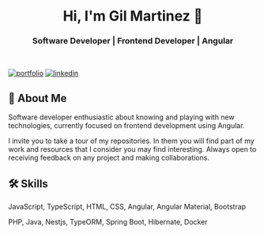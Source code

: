 <h1 align="center">Hi, I'm Gil Martinez 👋</h1>
<h3 align="center"> Software Developer | Frontend Developer | Angular </h3>  <br>


[![portfolio](https://img.shields.io/badge/my_portfolio-000?style=for-the-badge&logo=ko-fi&logoColor=white)](#)
[![linkedin](https://img.shields.io/badge/linkedin-0A66C2?style=for-the-badge&logo=linkedin&logoColor=white)](https://www.linkedin.com/in/gil-martinez-gomez/)



## 🚀 About Me
Software developer enthusiastic about knowing and playing with new technologies, currently focused on frontend development using Angular.

I invite you to take a tour of my repositories. In them you will find part of my work and resources that I consider you may find interesting.
Always open to receiving feedback on any project and making collaborations.

## 🛠 Skills
JavaScript, TypeScript, HTML, CSS, Angular, Angular Material, Bootstrap

PHP, Java, Nestjs, TypeORM, Spring Boot, Hibernate, Docker
